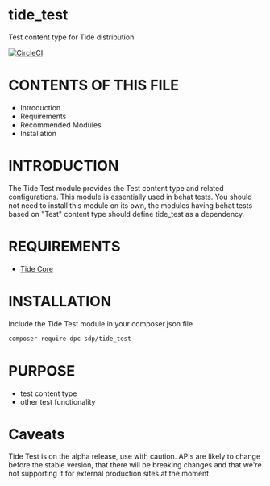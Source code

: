 # tide_test
Test content type for Tide distribution

[![CircleCI](https://circleci.com/gh/dpc-sdp/tide_test.svg?style=svg&circle-token=2395a9f5b7b4212a37c28b26c6a63e007c26d59d)](https://circleci.com/gh/dpc-sdp/tide_test)

# CONTENTS OF THIS FILE

* Introduction
* Requirements
* Recommended Modules
* Installation

# INTRODUCTION
The Tide Test module provides the Test content type and related configurations.
This module is essentially used in behat tests. 
You should not need to install this module on its own, the modules having behat tests based on 
"Test" content type should define tide_test as a dependency.

# REQUIREMENTS
* [Tide Core](https://github.com/dpc-sdp/tide_core)


# INSTALLATION
Include the Tide Test module in your composer.json file
```bash
composer require dpc-sdp/tide_test
```

# PURPOSE
- test content type
- other test functionality

# Caveats

Tide Test is on the alpha release, use with caution. APIs are likely to change before the stable version, that there will be breaking changes and that we're not supporting it for external production sites at the moment.
